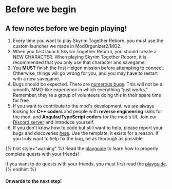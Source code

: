 # Before we begin

## A few notes before we begin playing!

1. Every time you want to play Skyrim Together Reborn, you must use the custom launcher we made in ModOrganizer2/MO2.
2. When you first launch Skyrim Together Reborn, you should create a NEW CHARACTER. When playing Skyrim Together Reborn, it is recommended that you only use that character and savegame.
3. You **MUST** finish the first Helgen mission before attempting to connect. Otherwise, things will go wrong for you, and you may have to restart with a new savegame.
4. Bugs should be expected. There are [numerous bugs](https://github.com/tiltedphoques/TiltedEvolution/issues). This will not be a smooth, MMO-like experience in which everything "just works." Remember, they're a group of volunteers doing this in their spare time for free.
5. If you want to contribute to the mod's development, we are always looking for **C++ coders** and people with **reverse engineering** skills for the mod, and **Angular/TypeScript coders** for the mod's UI. Join our [Discord server](https://discord.com/invite/skyrimtogether) and introduce yourself.
6. If you don't know how to code but still want to help, please report your bugs and discoveries [here](https://github.com/tiltedphoques/TiltedEvolution/issues). Use the template; it exists for a reason. If you truly want to help fix the bug, be as thorough as possible.

{% hint style="warning" %}
Read the [playguide](../../../../general-information/playguide.md) to learn how to properly complete quests with your friends!

If you want to do quests with your friends, you must first read the [playguide](../../../../general-information/playguide.md).
{% endhint %}

#### Onwards to the next step!

